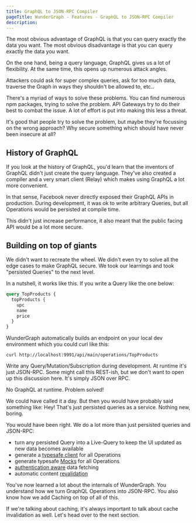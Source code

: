 ```yaml
---
title: GraphQL to JSON-RPC Compiler
pageTitle: WunderGraph - Features - GraphQL to JSON-RPC Compiler
description:
---
```


The most obvious advantage of GraphQL is that you can query exactly the data you want.
The most obvious disadvantage is that you can query exactly the data you want.

On the one hand, being a query language, GraphQL gives us a lot of flexibility.
At the same time, this opens up numerous attack angles.

Attackers could ask for super complex queries, ask for too much data, traverse the Graph in ways they shouldn't be allowed to, etc..

There's a myriad of ways to solve these problems. You can find numerous npm packages, trying to solve the problem.
API Gateways try to do their best to combat the issue.
A lot of effort is put into making this less a threat.

It's good that people try to solve the problem, but maybe they're focussing on the wrong approach?
Why secure something which should have never been insecure at all?

## History of GraphQL

If you look at the history of GraphQL, you'd learn that the inventors of GraphQL didn't just create the query language.
They've also created a compiler and a very smart client (Relay) which makes using GraphQL a lot more convenient.

In that sense, Facebook never directly exposed their GraphQL APIs in production.
During development, it was ok to write arbitrary Queries, but all Operations would be persisted at compile time.

This didn't just increase performance, it also meant that the public facing API would be a lot more secure.

## Building on top of giants

We didn't want to recreate the wheel.
We didn't even try to solve all the edge cases to make GraphQL secure.
We took our learnings and took "persisted Queries" to the next level.

In a nutshell, it works like this. If you write a Query like the one below:

```graphql
query TopProducts {
  topProducts {
    upc
    name
    price
  }
}
```

WunderGraph automatically builds an endpoint on your local dev environment which you could curl like this:

```shell
curl http://localhost:9991/api/main/operations/TopProducts
```

Write any Query/Mutation/Subscription during development.
At runtime it's just JSON-RPC.
Some might call this REST-ish, but we don't want to open up this discussion here.
It's simply JSON over RPC.

No GraphQL at runtime. Problem solved!

We could have called it a day.
But then you would have probably said something like:
Hey! That's just persisted queries as a service.
Nothing new, boring.

You would have been right.
We do a lot more than just persisted queries and JSON-RPC:

- turn any persisted Query into a Live-Query to keep the UI updated as new data becomes available
- generate a [typesafe client](/docs/features/generated-clients-sdks) for all Operations
- generate typesafe [Mocks](/docs/features/type-safe-mocking) for all Operations
- [authentication aware](/docs/features/authentication-aware-data-fetching) data fetching
- automatic content [revalidation](/docs/features/automatic-content-revalidation-with-etags)

You've now learned a lot about the internals of WunderGraph.
You understand how we turn GraphQL Operations into JSON-RPC.
You also know how we add Caching on top of all of this.

If we're talking about caching, it's always important to talk about cache invalidation as well.
Let's head over to the next section.
